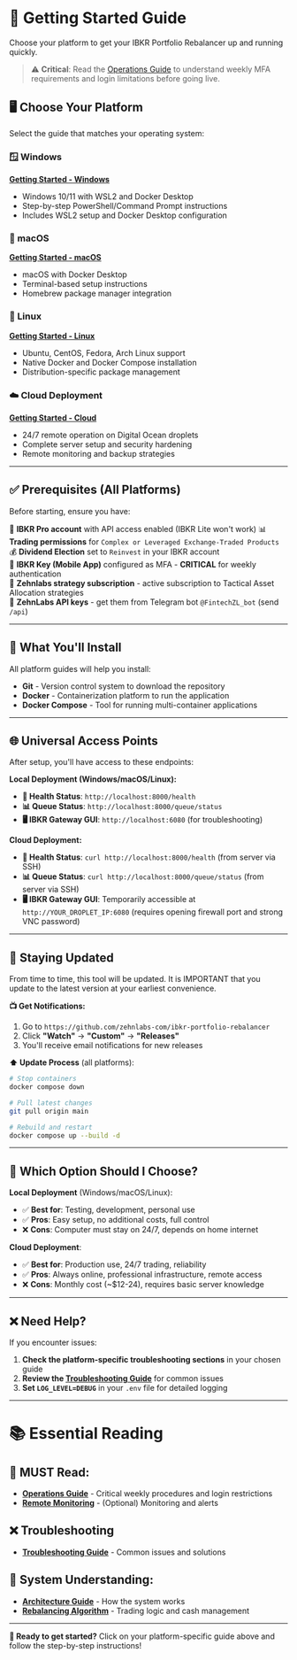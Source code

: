 # 🚀 Getting Started Guide

Choose your platform to get your IBKR Portfolio Rebalancer up and running quickly.

> ⚠️ **Critical**: Read the [Operations Guide](operations.md) to understand weekly MFA requirements and login limitations before going live.

## 🖥️ Choose Your Platform

Select the guide that matches your operating system:

### 🪟 Windows
**[Getting Started - Windows](getting-started-windows.md)**
- Windows 10/11 with WSL2 and Docker Desktop
- Step-by-step PowerShell/Command Prompt instructions
- Includes WSL2 setup and Docker Desktop configuration

### 🍎 macOS
**[Getting Started - macOS](getting-started-mac.md)**
- macOS with Docker Desktop
- Terminal-based setup instructions
- Homebrew package manager integration

### 🐧 Linux
**[Getting Started - Linux](getting-started-linux.md)**
- Ubuntu, CentOS, Fedora, Arch Linux support
- Native Docker and Docker Compose installation
- Distribution-specific package management

### ☁️ Cloud Deployment
**[Getting Started - Cloud](getting-started-cloud.md)**
- 24/7 remote operation on Digital Ocean droplets
- Complete server setup and security hardening
- Remote monitoring and backup strategies

---

## ✅ Prerequisites (All Platforms)

Before starting, ensure you have:

🏦 **IBKR Pro account** with API access enabled  (IBKR Lite won't work)
📊 **Trading permissions** for `Complex or Leveraged Exchange-Traded Products`  
💰 **Dividend Election** set to `Reinvest` in your IBKR account  
📱 **IBKR Key (Mobile App)** configured as MFA - **CRITICAL** for weekly authentication  
🎯 **Zehnlabs strategy subscription** - active subscription to Tactical Asset Allocation strategies  
🔑 **ZehnLabs API keys** - get them from Telegram bot `@FintechZL_bot` (send `/api`)  

---

## 🔧 What You'll Install

All platform guides will help you install:

- **Git** - Version control system to download the repository
- **Docker** - Containerization platform to run the application
- **Docker Compose** - Tool for running multi-container applications

---

## 🌐 Universal Access Points

After setup, you'll have access to these endpoints:

**Local Deployment (Windows/macOS/Linux):**
- **🏥 Health Status**: `http://localhost:8000/health`
- **📊 Queue Status**: `http://localhost:8000/queue/status`
- **🖥️ IBKR Gateway GUI**: `http://localhost:6080` (for troubleshooting)

**Cloud Deployment:**
- **🏥 Health Status**: `curl http://localhost:8000/health` (from server via SSH)
- **📊 Queue Status**: `curl http://localhost:8000/queue/status` (from server via SSH)
- **🖥️ IBKR Gateway GUI**: Temporarily accessible at `http://YOUR_DROPLET_IP:6080` (requires opening firewall port and strong VNC password)

---

## 🔄 Staying Updated

From time to time, this tool will be updated. It is IMPORTANT that you update to the latest version at your earliest convenience.

**📺 Get Notifications:**
1. Go to `https://github.com/zehnlabs-com/ibkr-portfolio-rebalancer`
2. Click **"Watch"** → **"Custom"** → **"Releases"**
3. You'll receive email notifications for new releases

**⬆️ Update Process** (all platforms):
```bash
# Stop containers
docker compose down

# Pull latest changes
git pull origin main

# Rebuild and restart
docker compose up --build -d
```

---

## 🤔 Which Option Should I Choose?

**Local Deployment** (Windows/macOS/Linux):
- ✅ **Best for**: Testing, development, personal use
- ✅ **Pros**: Easy setup, no additional costs, full control
- ❌ **Cons**: Computer must stay on 24/7, depends on home internet

**Cloud Deployment**:
- ✅ **Best for**: Production use, 24/7 trading, reliability
- ✅ **Pros**: Always online, professional infrastructure, remote access
- ❌ **Cons**: Monthly cost (~$12-24), requires basic server knowledge

---

## ❌ Need Help?

If you encounter issues:

1. **Check the platform-specific troubleshooting sections** in your chosen guide
2. **Review the [Troubleshooting Guide](troubleshooting.md)** for common issues
3. **Set `LOG_LEVEL=DEBUG`** in your `.env` file for detailed logging

---

# 📚 Essential Reading

## 🚨 **MUST Read:**
- **[Operations Guide](operations.md)** - Critical weekly procedures and login restrictions
- **[Remote Monitoring](monitoring.md)** - (Optional) Monitoring and alerts 

## ❌ Troubleshooting
- **[Troubleshooting Guide](troubleshooting.md)** - Common issues and solutions

## 📖 **System Understanding:**
- **[Architecture Guide](architecture.md)** - How the system works
- **[Rebalancing Algorithm](rebalancing.md)** - Trading logic and cash management

---

**🎉 Ready to get started?** Click on your platform-specific guide above and follow the step-by-step instructions!